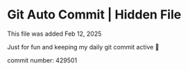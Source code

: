 # Git Auto Commit | Hidden File

This file was added Feb 12, 2025

Just for fun and keeping my daily git commit active 🤪

commit number: 429501
